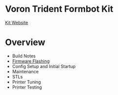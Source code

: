 # Voron Trident Formbot Kit
[Kit Website](https://www.formbot3d.com/products/voron-trident-r1-pro-corexy-3d-printer-kit-with-best-quality-parts?VariantsId=10505)

# Overview

* Build Notes
* [Firmware Flashing](https://github.com/FORMBOT/Voron-Trident/tree/main/Firmware%20Flashing)
* Config Setup and Initial Startup
* Maintenance
* STLs
* Printer Tuning
* Printer Testing

